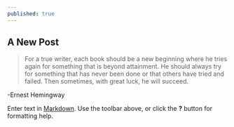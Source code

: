 ```yaml
---
published: true
---
```

## A New Post
> For a true writer, each book should be a new beginning where he tries again for something that is beyond attainment. He should always try for something that has never been done or that others have tried and failed. Then sometimes, with great luck, he will succeed.

-Ernest Hemingway



Enter text in [Markdown](http://daringfireball.net/projects/markdown/). Use the toolbar above, or click the **?** button for formatting help.
